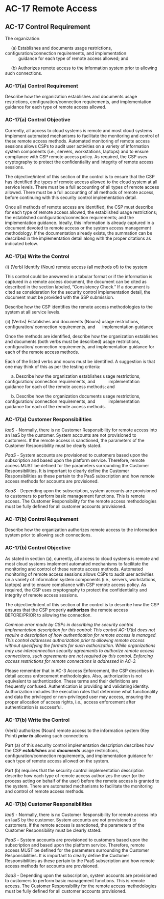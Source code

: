 # AC-17 Remote Access
## AC-17 Control Requirement
The organization:

&nbsp;&nbsp;&nbsp;&nbsp;&nbsp;(a)	Establishes and documents usage restrictions, configuration/connection requirements, and implementation &nbsp;&nbsp;&nbsp;&nbsp;&nbsp;&nbsp;&nbsp;&nbsp;&nbsp;&nbsp;&nbsp;guidance for each type of remote access allowed; and

&nbsp;&nbsp;&nbsp;&nbsp;&nbsp;(b) Authorizes remote access to the information system prior to allowing such connections.
### AC-17(a) Control Requirement
Describe how the organization establishes and documents usage restrictions, configuration/connection requirements, and implementation guidance for each type of remote access allowed.
### AC-17(a) Control Objective
Currently, all access to cloud systems is remote and most cloud systems implement automated mechanisms to facilitate the monitoring and control of these remote access methods. Automated monitoring of remote access sessions allows CSPs to audit user activities on a variety of information system components (i.e., servers, workstations, laptops) and to ensure compliance with CSP remote access policy. As required, the CSP uses cryptography to protect the confidentiality and integrity of remote access sessions.

The objective/intent of this section of the control is to ensure that the CSP has identified the types of remote access allowed to the cloud system at all service levels. There must be a full accounting of all types of remote access allowed. There must be a full accounting of all methods of remote access, before continuing with this security control implementation detail.

Once all methods of remote access are identified, the CSP must describe for each type of remote access allowed, the established usage restrictions; the established configuration/connection requirements; and the implementation guidance. Ideally, this information is already captured in a document devoted to remote access or the system access management methodology. If the documentation already exists, the summation can be described in the implementation detail along with the proper citations as indicated below.
### AC-17(a) Write the Control
(i)	(Verb) Identify (Noun) remote access (all methods of) to the system

This control could be answered in a tabular format or if the information is captured in a remote access document, the document can be cited as described in the section labeled, “Consistency Check.” If a document is cited as consideration for the security control implementation detail, the document must be provided with the SSP submission.

Describe how the CSP identifies the remote access methodologies to the system at all service levels.

(ii)	(Verbs) Establishes and documents (Nouns) usage restrictions, configuration/ connection requirements, and &nbsp;&nbsp;&nbsp;&nbsp;&nbsp;implementation guidance

Once the methods are identified, describe how the organization establishes and documents (both verbs must be described) usage restrictions, configuration/ connection requirements, and implementation guidance for each of the remote access methods.

Each of the listed verbs and nouns must be identified. A suggestion is that one may think of this as per the testing criteria:

&nbsp;&nbsp;&nbsp;&nbsp;&nbsp;a.	Describe how the organization establishes usage restrictions, configuration/ connection requirements, and &nbsp;&nbsp;&nbsp;&nbsp;&nbsp;&nbsp;&nbsp;&nbsp;&nbsp;&nbsp;implementation guidance for each of the remote access methods; and

&nbsp;&nbsp;&nbsp;&nbsp;&nbsp;b.	Describe how the organization documents usage restrictions, configuration/ connection requirements, and &nbsp;&nbsp;&nbsp;&nbsp;&nbsp;&nbsp;&nbsp;&nbsp;&nbsp;&nbsp;implementation guidance for each of the remote access methods.
### AC-17(a) Customer Responsibilities
*IaaS* - Normally, there is no Customer Responsibility for remote access into an IaaS by the customer. System accounts are not provisioned to customers. If the remote access is sanctioned, the parameters of the Customer Responsibility must be clearly stated.

*PaaS* - System accounts are provisioned to customers based upon the subscription and based upon the platform service. Therefore, remote access MUST be defined for the parameters surrounding the Customer Responsibilities. It is important to clearly define the Customer Responsibilities as these pertain to the PaaS subscription and how remote access methods for accounts are provisioned.

*SaaS* - Depending upon the subscription, system accounts are provisioned to customers to perform basic management functions. This is remote access. The Customer Responsibility for the remote access methodologies must be fully defined for all customer accounts provisioned.
### AC-17(b) Control Requirement
Describe how the organization authorizes remote access to the information system prior to allowing such connections.
### AC-17(b) Control Objective
As stated in section (a), currently, all access to cloud systems is remote and most cloud systems implement automated mechanisms to facilitate the monitoring and control of these remote access methods. Automated monitoring of remote access sessions allows CSPs to audit user activities on a variety of information system components (i.e., servers, workstations, laptops) and to ensure compliance with CSP remote access policy. As required, the CSP uses cryptography to protect the confidentiality and integrity of remote access sessions.

The objective/intent of this section of the control is to describe how the CSP ensures that the CSP properly **authorizes** the remote access BEFORE/PRIOR to allowing the connection. 

_Common error made by CSPs in describing the security control implementation description for this control: This control AC-17(b) does not require a description of how authentication for remote access is managed. This control addresses authorization prior to allowing remote access without specifying the formats for such authorization. While organizations may use interconnection security agreements to authorize remote access connections, such agreements are not required by this control. Enforcing access restrictions for remote connections is addressed in AC-3._

Please remember that in AC-3 Access Enforcement, the CSP describes in detail access enforcement methodologies. Also, authorization is not equivalent to authentication. These terms and their definitions are frequently confused. Authentication is providing and validating identity. Authorization includes the execution rules that determine what functionality and data the privileged or non-privileged user may access, ensuring the proper allocation of access rights, i.e., access enforcement after authentication is successful.
### AC-17(b) Write the Control
(Verb) authorizes (Noun) remote access to the information system (Key Point) **_prior to_** allowing such connections

Part (a) of this security control implementation description describes how the CSP **_establishes_** and **_documents_** usage restrictions, configuration/connection requirements, and implementation guidance for each type of remote access allowed on the system.

Part (b) requires that the security control implementation description describe how each type of remote access authorizes the user (or the process acting on behalf of the user) before the remote access is granted to the system. There are automated mechanisms to facilitate the monitoring and control of remote access methods.
### AC-17(b) Customer Responsibilities
*IaaS* - Normally, there is no Customer Responsibility for remote access into an IaaS by the customer. System accounts are not provisioned to customers. If the remote access is sanctioned, the parameters of the Customer Responsibility must be clearly stated.

*PaaS* - System accounts are provisioned to customers based upon the subscription and based upon the platform service. Therefore, remote access MUST be defined for the parameters surrounding the Customer Responsibilities. It is important to clearly define the Customer Responsibilities as these pertain to the PaaS subscription and how remote access methods for accounts are provisioned.

*SaaS* - Depending upon the subscription, system accounts are provisioned to customers to perform basic management functions. This is remote access. The Customer Responsibility for the remote access methodologies must be fully defined for all customer accounts provisioned.
